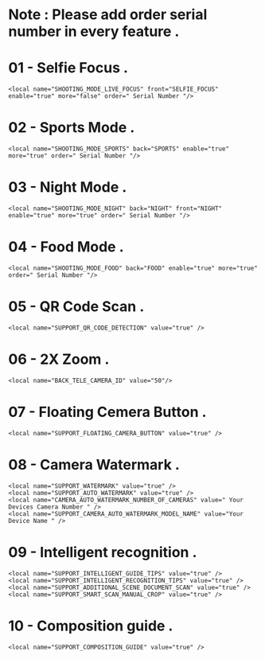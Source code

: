 # Note : Please add order serial number in every feature .


# 01 - Selfie Focus .

    <local name="SHOOTING_MODE_LIVE_FOCUS" front="SELFIE_FOCUS" enable="true" more="false" order=" Serial Number "/>

# 02 - Sports Mode .
    
    <local name="SHOOTING_MODE_SPORTS" back="SPORTS" enable="true" more="true" order=" Serial Number "/>

# 03 - Night Mode .

    <local name="SHOOTING_MODE_NIGHT" back="NIGHT" front="NIGHT" enable="true" more="true" order=" Serial Number "/>

# 04 - Food Mode .

    <local name="SHOOTING_MODE_FOOD" back="FOOD" enable="true" more="true" order=" Serial Number "/>

# 05 - QR Code Scan .

    <local name="SUPPORT_QR_CODE_DETECTION" value="true" />

# 06 - 2X Zoom .

    <local name="BACK_TELE_CAMERA_ID" value="50"/>

# 07 - Floating Cemera Button .

    <local name="SUPPORT_FLOATING_CAMERA_BUTTON" value="true" />

# 08 - Camera Watermark .

    <local name="SUPPORT_WATERMARK" value="true" />
    <local name="SUPPORT_AUTO_WATERMARK" value="true" />
    <local name="CAMERA_AUTO_WATERMARK_NUMBER_OF_CAMERAS" value=" Your Devices Camera Number " />
    <local name="SUPPORT_CAMERA_AUTO_WATERMARK_MODEL_NAME" value="Your Device Name " />

# 09 - Intelligent recognition .

    <local name="SUPPORT_INTELLIGENT_GUIDE_TIPS" value="true" />
    <local name="SUPPORT_INTELLIGENT_RECOGNITION_TIPS" value="true" />
    <local name="SUPPORT_ADDITIONAL_SCENE_DOCUMENT_SCAN" value="true" />
    <local name="SUPPORT_SMART_SCAN_MANUAL_CROP" value="true" />

# 10 - Composition guide .

    <local name="SUPPORT_COMPOSITION_GUIDE" value="true" />



